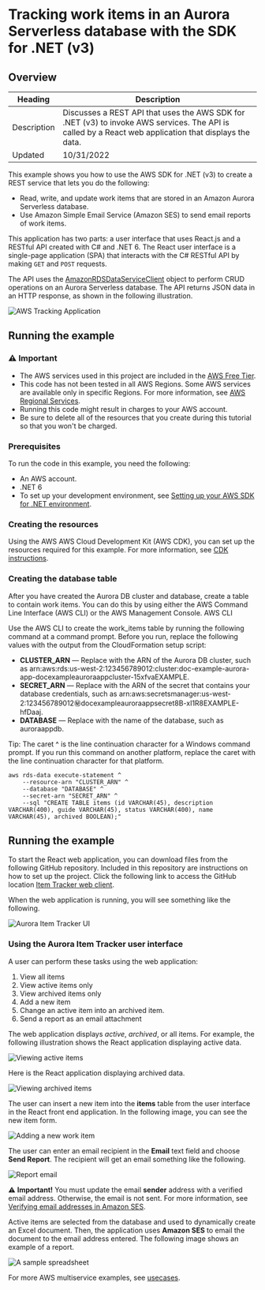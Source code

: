 # Tracking work items in an Aurora Serverless database with the SDK for .NET (v3)

## Overview

| Heading      | Description |
| ----------- | ----------- |
| Description | Discusses a REST API that uses the AWS SDK for .NET (v3) to invoke AWS services. The API is called by a React web application that displays the data.   |
| Updated   | 10/31/2022        |

This example shows you how to use the AWS SDK for .NET (v3) to create a REST service that lets you do the following:

* Read, write, and update work items that are stored in an Amazon Aurora Serverless database.
* Use Amazon Simple Email Service (Amazon SES) to send email reports of work items.

This application has two parts: a user interface that uses React.js and a
RESTful API created with C# and .NET 6. The React user interface is a single-page
application (SPA) that interacts with the C# RESTful API by making `GET` and
`POST` requests.

The API uses the [AmazonRDSDataServiceClient](https://docs.aws.amazon.com/sdkfornet/v3/apidocs/items/RDSDataService/TRDSDataServiceClient.html)
object to perform CRUD operations on an Aurora Serverless database. The API
returns JSON data in an HTTP response, as shown in the following illustration.

![AWS Tracking Application](images/aurora_item_tracker_response.png)

## Running the example

### ⚠ Important

+ The AWS services used in this project are included in the [AWS Free Tier](https://aws.amazon.com/free/?all-free-tier.sort-by=item.additionalFields.SortRank&all-free-tier.sort-order=asc).
+ This code has not been tested in all AWS Regions. Some AWS services are
  available only in specific Regions. For more information, see [AWS Regional
  Services](https://aws.amazon.com/about-aws/global-infrastructure/regional-product-services). 
+ Running this code might result in charges to your AWS account. 
+ Be sure to delete all of the resources that you create during this tutorial
  so that you won't be charged.

### Prerequisites

To run the code in this example, you need the following:

+ An AWS account.
+ .NET 6
+ To set up your development environment,
see [Setting up your AWS SDK for .NET environment](https://docs.aws.amazon.com/sdk-for-net/v3/developer-guide/net-dg-setup.html). 

### Creating the resources

Using the AWS AWS Cloud Development Kit (AWS CDK), you can set up the resources required for this example. For more information, see [CDK instructions](https://github.com/awsdocs/aws-doc-sdk-examples/tree/main/resources/cdk/aurora_serverless_app/README.md).

### Creating the database table

After you have created the Aurora DB cluster and database, create a table to contain work items. You can do this by using either the AWS Command Line Interface (AWS CLI) or the AWS Management Console.
AWS CLI

Use the AWS CLI to create the work_items table by running the following command at a command prompt. Before you run, replace the following values with the output from the CloudFormation setup script:

- **CLUSTER_ARN** — Replace with the ARN of the Aurora DB cluster, such as arn:aws:rds:us-west-2:123456789012:cluster:doc-example-aurora-app-docexampleauroraappcluster-15xfvaEXAMPLE.
- **SECRET_ARN** — Replace with the ARN of the secret that contains your database credentials, such as arn:aws:secretsmanager:us-west-2:123456789012:secret:docexampleauroraappsecret8B-xI1R8EXAMPLE-hfDaaj.
- **DATABASE** — Replace with the name of the database, such as auroraappdb.

Tip: The caret ^ is the line continuation character for a Windows command prompt. If you run this command on another platform, replace the caret with the line continuation character for that platform.

```
aws rds-data execute-statement ^
    --resource-arn "CLUSTER_ARN" ^
    --database "DATABASE" ^
    --secret-arn "SECRET_ARN" ^
    --sql "CREATE TABLE items (id VARCHAR(45), description VARCHAR(400), guide VARCHAR(45), status VARCHAR(400), name VARCHAR(45), archived BOOLEAN);"
```

## Running the example

To start the React web application, you can download files from the following GitHub repository. Included in this repository are instructions on how to set up the project. Click the following link to access the GitHub location [Item Tracker web client](https://github.com/awsdocs/aws-doc-sdk-examples/tree/main/resources/clients/react/item-tracker/README.md).  

When the web application is running, you will see something like the following.

![Aurora Item Tracker UI](images/elapp1.png)

### Using the Aurora Item Tracker user interface

A user can perform these tasks using the web application:

1. View all items
1. View active items only
1. View archived items only
1. Add a new item
1. Change an active item into an archived item.
1. Send a report as an email attachment

The web application displays *active*, *archived*, or all items. For example, the following illustration shows the React application displaying active data.

![Viewing active items](images/elapp2.png)

Here is the React application displaying archived data.

![Viewing archived items](images/elapp3.png)

The user can insert a new item into the **items** table from the user interface in the React front end application. In the following image, you can see the new item form. 

![Adding a new work item](images/item_tracker_add_item.png)

The user can enter an email recipient in the **Email** text field and choose **Send Report**. The recipient will get an email something like the following.

![Report email](images/email.png)

⚠ **Important!** You must update the email **sender** address with a verified email address. Otherwise, the email is not sent. For more information, see [Verifying email addresses in Amazon SES](https://docs.aws.amazon.com/ses/latest/DeveloperGuide/verify-email-addresses.html).       

Active items are selected from the database and used to dynamically create an Excel document. Then, the application uses **Amazon SES** to email the document to the email address entered. The following image shows an example of a report.

![A sample spreadsheet](images/excel_spreadsheet.png)

For more AWS multiservice examples, see
[usecases](https://github.com/awsdocs/aws-doc-sdk-examples/tree/master/dotnetv3/cross-service).


